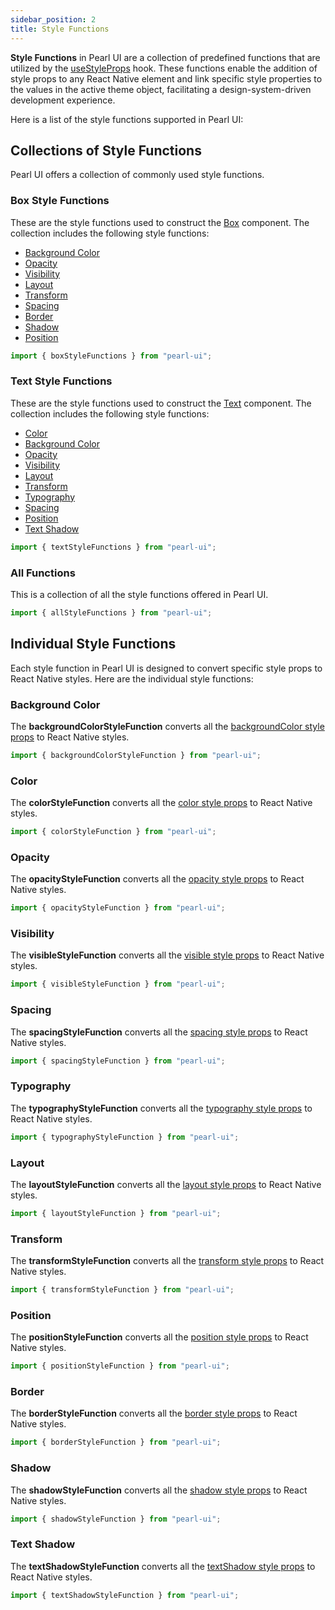 ```yaml
---
sidebar_position: 2
title: Style Functions
---
```


**Style Functions** in Pearl UI are a collection of predefined functions that are utilized by the [useStyleProps](../hooks/useStyleProps) hook. These functions enable the addition of style props to any React Native element and link specific style properties to the values in the active theme object, facilitating a design-system-driven development experience.

Here is a list of the style functions supported in Pearl UI:

## Collections of Style Functions

Pearl UI offers a collection of commonly used style functions.

### Box Style Functions

These are the style functions used to construct the [Box](../../components/layout/Box) component. The collection includes the following style functions:

- [Background Color](#background-color)
- [Opacity](#opacity)
- [Visibility](#visibility)
- [Layout](#layout)
- [Transform](#transform)
- [Spacing](#spacing)
- [Border](#border)
- [Shadow](#shadow)
- [Position](#position)

```js
import { boxStyleFunctions } from "pearl-ui";
```

### Text Style Functions

These are the style functions used to construct the [Text](../../components/typography/Text) component. The collection includes the following style functions:

- [Color](#color)
- [Background Color](#background-color)
- [Opacity](#opacity)
- [Visibility](#visibility)
- [Layout](#layout)
- [Transform](#transform)
- [Typography](#typography)
- [Spacing](#spacing)
- [Position](#position)
- [Text Shadow](#text-shadow)

```js
import { textStyleFunctions } from "pearl-ui";
```

### All Functions

This is a collection of all the style functions offered in Pearl UI.

```js
import { allStyleFunctions } from "pearl-ui";
```

## Individual Style Functions

Each style function in Pearl UI is designed to convert specific style props to React Native styles. Here are the individual style functions:

### Background Color

The **backgroundColorStyleFunction** converts all the [backgroundColor style props](../../overview/core-features/style-props#color-and-background-color) to React Native styles.

```js
import { backgroundColorStyleFunction } from "pearl-ui";
```

### Color

The **colorStyleFunction** converts all the [color style props](../../overview/core-features/style-props#color-and-background-color) to React Native styles.

```js
import { colorStyleFunction } from "pearl-ui";
```

### Opacity

The **opacityStyleFunction** converts all the [opacity style props](../../overview/core-features/style-props#opacity-and-visibility) to React Native styles.

```js
import { opacityStyleFunction } from "pearl-ui";
```

### Visibility

The **visibleStyleFunction** converts all the [visible style props](../../overview/core-features/style-props#opacity-and-visibility) to React Native styles.

```js
import { visibleStyleFunction } from "pearl-ui";
```

### Spacing

The **spacingStyleFunction** converts all the [spacing style props](../../overview/core-features/style-props#margin-and-padding) to React Native styles.

```js
import { spacingStyleFunction } from "pearl-ui";
```

### Typography

The **typographyStyleFunction** converts all the [typography style props](../../overview/core-features/style-props#typography) to React Native styles.

```js
import { typographyStyleFunction } from "pearl-ui";
```

### Layout

The **layoutStyleFunction** converts all the [layout style props](../../overview/core-features/style-props#layout) to React Native styles.

```js
import { layoutStyleFunction } from "pearl-ui";
```

### Transform

The **transformStyleFunction** converts all the [transform style props](../../overview/core-features/style-props#transform) to React Native styles.

```js
import { transformStyleFunction } from "pearl-ui";
```

### Position

The **positionStyleFunction** converts all the [position style props](../../overview/core-features/style-props#position) to React Native styles.

```js
import { positionStyleFunction } from "pearl-ui";
```

### Border

The **borderStyleFunction** converts all the [border style props](../../overview/core-features/style-props#border) to React Native styles.

```js
import { borderStyleFunction } from "pearl-ui";
```

### Shadow

The **shadowStyleFunction** converts all the [shadow style props](../../overview/core-features/style-props#shadow) to React Native styles.

```js
import { shadowStyleFunction } from "pearl-ui";
```

### Text Shadow

The **textShadowStyleFunction** converts all the [textShadow style props](../../overview/core-features/style-props#textShadow) to React Native styles.

```js
import { textShadowStyleFunction } from "pearl-ui";
```

